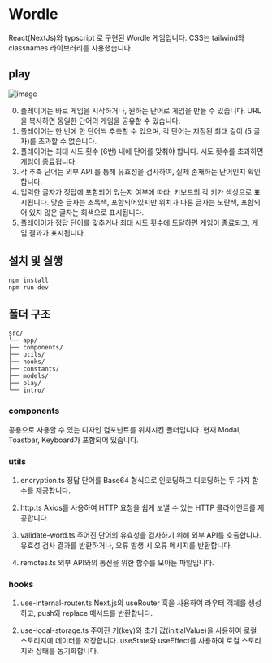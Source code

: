 # Wordle

React(NextJs)와 typscript 로 구현된 Wordle 게임입니다.
CSS는 tailwind와 classnames 라이브러리를 사용했습니다.

## play

![image](https://github.com/bgmin2e/classic-wordle/assets/155003690/13ce5f40-32e8-4dc2-8a33-54ecf4617d78)


0. 플레이어는 바로 게임을 시작하거나, 원하는 단어로 게임을 만들 수 있습니다. URL 을 복사하면 동일한 단어의 게임을 공유할 수 있습니다.
1. 플레이어는 한 번에 한 단어씩 추측할 수 있으며, 각 단어는 지정된 최대 길이 (5 글자)를 초과할 수 없습니다.
2. 플레이어는 최대 시도 횟수 (6번) 내에 단어를 맞춰야 합니다. 시도 횟수를 초과하면 게임이 종료됩니다.
3. 각 추측 단어는 외부 API 를 통해 유효성을 검사하여, 실제 존재하는 단어인지 확인합니다.
4. 입력한 글자가 정답에 포함되어 있는지 여부에 따라, 키보드의 각 키가 색상으로 표시됩니다. 맞춘 글자는 초록색, 포함되어있지만 위치가 다른 글자는 노란색, 포함되어 있지 않은 글자는 회색으로 표시됩니다.
5. 플레이어가 정답 단어를 맞추거나 최대 시도 횟수에 도달하면 게임이 종료되고, 게임 결과가 표시됩니다.

## 설치 및 실행

```
npm install
npm run dev
```

## 폴더 구조

```
src/
└── app/
├── components/
├── utils/
├── hooks/
├── constants/
├── models/
├── play/
└── intro/
```

### components

공용으로 사용할 수 있는 디자인 컴포넌트를 위치시킨 폴더입니다.
현재 Modal, Toastbar, Keyboard가 포함되어 있습니다.

### utils

1. encryption.ts
   정답 단어를 Base64 형식으로 인코딩하고 디코딩하는 두 가지 함수를 제공합니다.

2. http.ts
   Axios를 사용하여 HTTP 요청을 쉽게 보낼 수 있는 HTTP 클라이언트를 제공합니다.

3. validate-word.ts
   주어진 단어의 유효성을 검사하기 위해 외부 API를 호출합니다. 유효성 검사 결과를 반환하거나, 오류 발생 시 오류 메시지를 반환합니다.

4. remotes.ts
   외부 API와의 통신을 위한 함수를 모아둔 파일입니다.

### hooks

1. use-internal-router.ts
   Next.js의 useRouter 훅을 사용하여 라우터 객체를 생성하고, push와 replace 메서드를 반환합니다.

2. use-local-storage.ts
   주어진 키(key)와 초기 값(initialValue)을 사용하여 로컬 스토리지에 데이터를 저장합니다. useState와 useEffect를 사용하여 로컬 스토리지와 상태를 동기화합니다.
